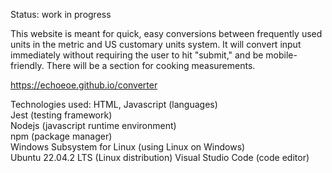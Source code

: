 Status: work in progress

This website is meant for quick, easy conversions between frequently used units in the metric and US customary units system. 
It will convert input immediately without requiring the user to hit "submit," and be mobile-friendly.
There will be a section for cooking measurements.

https://echoeoe.github.io/converter

Technologies used: 
HTML, Javascript (languages)  
Jest (testing framework)    
Nodejs (javascript runtime environment)  
npm (package manager)    
Windows Subsystem for Linux (using Linux on Windows)      
Ubuntu 22.04.2 LTS (Linux distribution)
Visual Studio Code (code editor)  

